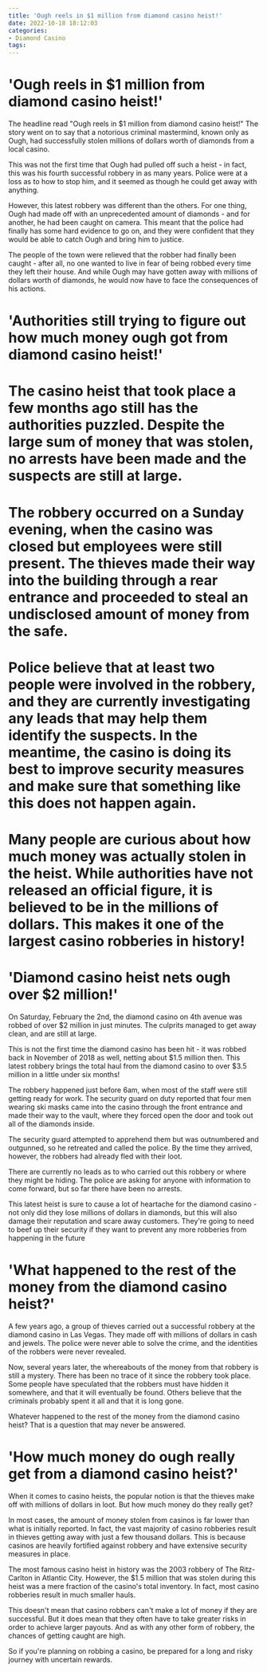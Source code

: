 ```yaml
---
title: 'Ough reels in $1 million from diamond casino heist!'
date: 2022-10-18 18:12:03
categories:
- Diamond Casino
tags:
---
```



#  'Ough reels in $1 million from diamond casino heist!'

The headline read "Ough reels in $1 million from diamond casino heist!" The story went on to say that a notorious criminal mastermind, known only as Ough, had successfully stolen millions of dollars worth of diamonds from a local casino.

This was not the first time that Ough had pulled off such a heist - in fact, this was his fourth successful robbery in as many years. Police were at a loss as to how to stop him, and it seemed as though he could get away with anything.

However, this latest robbery was different than the others. For one thing, Ough had made off with an unprecedented amount of diamonds - and for another, he had been caught on camera. This meant that the police had finally has some hard evidence to go on, and they were confident that they would be able to catch Ough and bring him to justice.

The people of the town were relieved that the robber had finally been caught - after all, no one wanted to live in fear of being robbed every time they left their house. And while Ough may have gotten away with millions of dollars worth of diamonds, he would now have to face the consequences of his actions.

#  'Authorities still trying to figure out how much money ough got from diamond casino heist!'

# The casino heist that took place a few months ago still has the authorities puzzled. Despite the large sum of money that was stolen, no arrests have been made and the suspects are still at large.

# The robbery occurred on a Sunday evening, when the casino was closed but employees were still present. The thieves made their way into the building through a rear entrance and proceeded to steal an undisclosed amount of money from the safe.

# Police believe that at least two people were involved in the robbery, and they are currently investigating any leads that may help them identify the suspects. In the meantime, the casino is doing its best to improve security measures and make sure that something like this does not happen again.

# Many people are curious about how much money was actually stolen in the heist. While authorities have not released an official figure, it is believed to be in the millions of dollars. This makes it one of the largest casino robberies in history!

#  'Diamond casino heist nets ough over $2 million!'

On Saturday, February the 2nd, the diamond casino on 4th avenue was robbed of over $2 million in just minutes. The culprits managed to get away clean, and are still at large.

This is not the first time the diamond casino has been hit - it was robbed back in November of 2018 as well, netting about $1.5 million then. This latest robbery brings the total haul from the diamond casino to over $3.5 million in a little under six months!

The robbery happened just before 6am, when most of the staff were still getting ready for work. The security guard on duty reported that four men wearing ski masks came into the casino through the front entrance and made their way to the vault, where they forced open the door and took out all of the diamonds inside.

The security guard attempted to apprehend them but was outnumbered and outgunned, so he retreated and called the police. By the time they arrived, however, the robbers had already fled with their loot.

There are currently no leads as to who carried out this robbery or where they might be hiding. The police are asking for anyone with information to come forward, but so far there have been no arrests.

This latest heist is sure to cause a lot of heartache for the diamond casino - not only did they lose millions of dollars in diamonds, but this will also damage their reputation and scare away customers. They're going to need to beef up their security if they want to prevent any more robberies from happening in the future

#  'What happened to the rest of the money from the diamond casino heist?'

A few years ago, a group of thieves carried out a successful robbery at the diamond casino in Las Vegas. They made off with millions of dollars in cash and jewels. The police were never able to solve the crime, and the identities of the robbers were never revealed.

Now, several years later, the whereabouts of the money from that robbery is still a mystery. There has been no trace of it since the robbery took place. Some people have speculated that the robbers must have hidden it somewhere, and that it will eventually be found. Others believe that the criminals probably spent it all and that it is long gone.

Whatever happened to the rest of the money from the diamond casino heist? That is a question that may never be answered.

#  'How much money do ough really get from a diamond casino heist?'

When it comes to casino heists, the popular notion is that the thieves make off with millions of dollars in loot. But how much money do they really get?

In most cases, the amount of money stolen from casinos is far lower than what is initially reported. In fact, the vast majority of casino robberies result in thieves getting away with just a few thousand dollars. This is because casinos are heavily fortified against robbery and have extensive security measures in place.

The most famous casino heist in history was the 2003 robbery of The Ritz-Carlton in Atlantic City. However, the $1.5 million that was stolen during this heist was a mere fraction of the casino's total inventory. In fact, most casino robberies result in much smaller hauls.

This doesn't mean that casino robbers can't make a lot of money if they are successful. But it does mean that they often have to take greater risks in order to achieve larger payouts. And as with any other form of robbery, the chances of getting caught are high.

So if you're planning on robbing a casino, be prepared for a long and risky journey with uncertain rewards.